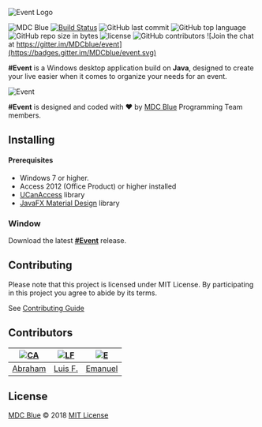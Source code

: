 ![Event Logo](https://eventgenerator.ga/assets/images/event.png)

![MDC Blue](https://mdc.blue/badge.svg) [![Build Status](https://travis-ci.org/MDCblue/event.svg?branch=master)](https://travis-ci.org/MDCblue/event) ![GitHub last commit](https://img.shields.io/github/last-commit/mdcblue/event.svg) ![GitHub top language](https://img.shields.io/github/languages/top/mdcblue/event.svg) ![GitHub repo size in bytes](https://img.shields.io/github/repo-size/mdcblue/event.svg) ![license](https://img.shields.io/github/license/mdcblue/event.svg) ![GitHub contributors](https://img.shields.io/github/contributors/mdcblue/event.svg) ![Join the chat at https://gitter.im/MDCblue/event](https://badges.gitter.im/MDCblue/event.svg)

**\#Event** is a Windows desktop application build on **Java**, designed to create your live easier when it comes to organize your needs for an event.

![Event](https://eventgenerator.ga/assets/images/desktop.png)

**\#Event** is designed and coded with ❤️ by [MDC Blue](https://mdc.blue) Programming Team members.

## Installing

#### Prerequisites

* Windows 7 or higher.
* Access 2012 \(Office Product\) or higher installed
* [UCanAccess](http://ucanaccess.sourceforge.net/site.html) library
* [JavaFX Material Design](http://www.jfoenix.com/) library

### Window

Download the latest [**\#Event**](https://eventgenerator.ga/#download-section) release.

## Contributing

Please note that this project is licensed under MIT License. By participating in this project you agree to abide by its terms.

See [Contributing Guide](https://github.com/MDCblue/event/blob/master/.github/contribution-guidelines.md)

## Contributors

| [![CA](https://avatars3.githubusercontent.com/u/21347264?s=50&v=4)](https://github.com/19cah)                                | [![LF](https://avatars3.githubusercontent.com/u/34631500?s=50&v=4)](https://github.com/LuisRobaina)                          | [![E](https://avatars3.githubusercontent.com/u/27441517?s=50&v=4)](https://github.com/Jikiyama) |
| --- | --- | --- |
| [Abraham](https://github.com/19cah)                                                                                          | [Luis F.](https://github.com/LuisRobaina)                                                                                    | [Emanuel](https://github.com/Jikiyama) |

## License

[MDC Blue](https://github.com/MDCblue) © 2018 [MIT License](https://github.com/MDCblue/event/blob/master/LICENSE)

